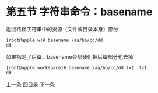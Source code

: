 # 第五节 字符串命令：basename

返回路径字符串中的资源（文件或目录本身）部分

```shell
[root@apple w]# basename /aa/bb/cc/dd
dd
```



如果指定了后缀，basename会帮我们把后缀部分也去掉

```shell
[root@apple workspace]# basename /aa/bb/cc/dd.txt .txt
dd
```



[上一条](verse05-01-regular-expression.html) [回目录](verse05-00-index.html) [下一条](verse05-03-dirname.html)